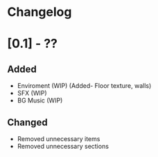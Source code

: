 # Changelog

# [0.1] - ??

## Added
 - Enviroment (WIP) (Added- Floor texture, walls)
 - SFX (WIP)
 - BG Music (WIP)
## Changed
 - Removed unnecessary items
 - Removed unnecessary sections
